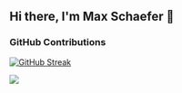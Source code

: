 ## Hi there, I'm Max Schaefer 👋

### GitHub Contributions

[![GitHub Streak](https://github-readme-streak-stats.herokuapp.com?user=maxexcloo&theme=dark&ring=fb4362&file=fb4362&currStreakNum=fb4362&currStreakLabel=fb4362&hide_border=true)](https://git.io/streak-stats)

<picture>
  <source
    media="(prefers-color-scheme: dark)"
    srcset="https://github-readme-stats.vercel.app/api?username=maxexcloo&show_icons=true&theme=dark"
  />
  <source
    media="(prefers-color-scheme: light), (prefers-color-scheme: no-preference)"
    srcset="https://github-readme-stats.vercel.app/api?username=maxexcloo&show_icons=true"
  />
  <img src="https://github-readme-stats.vercel.app/api?username=maxexcloo&show_icons=true" />
</picture>
<!--
**maxexcloo/maxexcloo** is a ✨ _special_ ✨ repository because its `README.md` (this file) appears on your GitHub profile.

Here are some ideas to get you started:

- 🔭 I’m currently working on ...
- 🌱 I’m currently learning ...
- 👯 I’m looking to collaborate on ...
- 🤔 I’m looking for help with ...
- 💬 Ask me about ...
- 📫 How to reach me: ...
- 😄 Pronouns: ...
- ⚡ Fun fact: ...
-->
